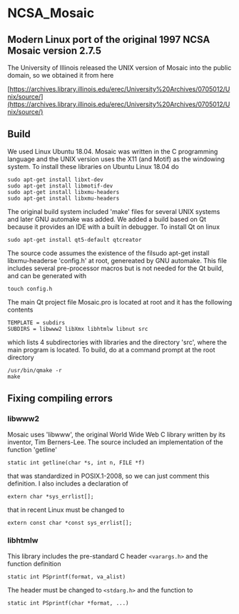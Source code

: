 # NCSA_Mosaic
## Modern Linux port of the original 1997 NCSA Mosaic version 2.7.5

The University of Illinois released the UNIX version of Mosaic into the public domain, so
we obtained it from here

[https://archives.library.illinois.edu/erec/University%20Archives/0705012/Unix/source/](https://archives.library.illinois.edu/erec/University%20Archives/0705012/Unix/source/)

## Build

We used Linux Ubuntu 18.04. Mosaic was written in the C programming language and the UNIX version uses the X11 (and Motif) as the windowing system. To install these libraries on Ubuntu Linux 18.04 do

```
sudo apt-get install libxt-dev
sudo apt-get install libmotif-dev
sudo apt-get install libxmu-headers
sudo apt-get install libxmu-headers
```

The original build system included 'make' files for several UNIX systems and later GNU automake was added. We added a build based on Qt because it provides an IDE with a built in debugger. To install Qt on linux

```
sudo apt-get install qt5-default qtcreator
```

The source code assumes the existence of the filsudo apt-get install libxmu-headerse 'config.h' at root, genereated by GNU automake. This file includes several pre-processor macros but is not needed for the Qt build, and can be generated with

```
touch config.h
```

The main Qt project file Mosaic.pro is located at root and it has the following contents

```
TEMPLATE = subdirs
SUBDIRS = libwww2 libXmx libhtmlw libnut src
```

which lists 4 subdirectories with libraries and the directory 'src', where the main program is located. To build, do at a command prompt at the root directory

```
/usr/bin/qmake -r
make
```

## Fixing compiling errors

### libwww2

Mosaic uses 'libwww', the original World Wide Web C library written by its inventor, Tim Berners-Lee. The source included an implementation of the function 'getline'

```
static int getline(char *s, int n, FILE *f)
```
that was standardized in POSIX.1-2008, so we can just comment this definition. I also includes a declaration of

```
extern char *sys_errlist[];
```

that in recent Linux must be changed to

```
extern const char *const sys_errlist[];
```

### libhtmlw

This library includes the pre-standard C header `<varargs.h>` and the function definition

```
static int PSprintf(format, va_alist)
```

The header must be changed to `<stdarg.h>` and the function to

```
static int PSprintf(char *format, ...)
```





